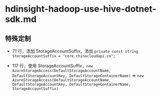 # hdinsight-hadoop-use-hive-dotnet-sdk.md

## 特殊定制

* 71 行，添加 StorageAccountSuffix，添加 `private const string StorageAccountSuffix = "core.chinacloudapi.cn";`

* 117 行，使用 StorageAccountSuffix，`new AzureStorageAccess(DefaultStorageAccountName, DefaultStorageAccountKey, DefaultStorageContainerName)` => `new AzureStorageAccess(DefaultStorageAccountName, DefaultStorageAccountKey, DefaultStorageContainerName, StorageAccountSuffix)`